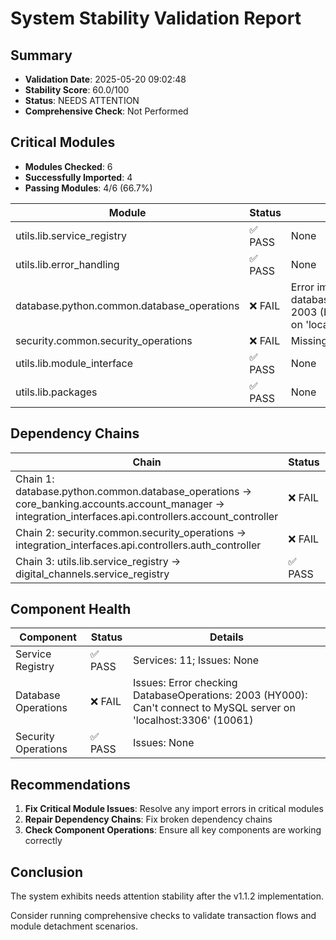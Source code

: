 
# System Stability Validation Report

## Summary

- **Validation Date**: 2025-05-20 09:02:48
- **Stability Score**: 60.0/100
- **Status**: NEEDS ATTENTION
- **Comprehensive Check**: Not Performed

## Critical Modules

- **Modules Checked**: 6
- **Successfully Imported**: 4
- **Passing Modules**: 4/6 (66.7%)

| Module | Status | Issues |
|--------|--------|--------|
| utils.lib.service_registry | ✅ PASS | None |
| utils.lib.error_handling | ✅ PASS | None |
| database.python.common.database_operations | ❌ FAIL | Error importing database.python.common.database_operations: 2003 (HY000): Can't connect to MySQL server on 'localhost:3306' (10061) |
| security.common.security_operations | ❌ FAIL | Missing: encrypt, decrypt, hash_password |
| utils.lib.module_interface | ✅ PASS | None |
| utils.lib.packages | ✅ PASS | None |

## Dependency Chains

| Chain | Status | Broken Links |
|-------|--------|--------------|
| Chain 1: database.python.common.database_operations -> core_banking.accounts.account_manager -> integration_interfaces.api.controllers.account_controller | ❌ FAIL | database.python.common.database_operations, core_banking.accounts.account_manager, integration_interfaces.api.controllers.account_controller |
| Chain 2: security.common.security_operations -> integration_interfaces.api.controllers.auth_controller | ❌ FAIL | integration_interfaces.api.controllers.auth_controller |
| Chain 3: utils.lib.service_registry -> digital_channels.service_registry | ✅ PASS | None |

## Component Health

| Component | Status | Details |
|-----------|--------|---------|
| Service Registry | ✅ PASS | Services: 11; Issues: None |
| Database Operations | ❌ FAIL | Issues: Error checking DatabaseOperations: 2003 (HY000): Can't connect to MySQL server on 'localhost:3306' (10061) |
| Security Operations | ✅ PASS | Issues: None |

## Recommendations

1. **Fix Critical Module Issues**: Resolve any import errors in critical modules
2. **Repair Dependency Chains**: Fix broken dependency chains
3. **Check Component Operations**: Ensure all key components are working correctly

## Conclusion

The system exhibits needs attention stability after the v1.1.2 implementation.

Consider running comprehensive checks to validate transaction flows and module detachment scenarios.
